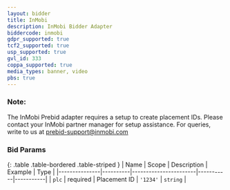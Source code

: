```yaml
---
layout: bidder
title: InMobi
description: InMobi Bidder Adapter
biddercode: inmobi
gdpr_supported: true
tcf2_supported: true
usp_supported: true
gvl_id: 333
coppa_supported: true
media_types: banner, video
pbs: true
---
```


### Note:

The InMobi Prebid adapter requires a setup to create placement IDs. Please contact your InMobi partner manager for setup assistance. 
For queries, write to us at prebid-support@inmobi.com

### Bid Params

{: .table .table-bordered .table-striped }
| Name          | Scope    | Description           | Example   | Type      |
|---------------|----------|-----------------------|-----------|-----------|
| `plc`         | required | Placement ID          | `'1234'`  | `string`  |

